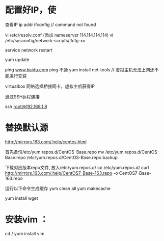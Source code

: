 # 配置好IP，使
查看IP
ip addr
ifconfig // command not found

vi /etc/resolv.conf   (添加 nameserver 114.114.114.114)
vi /etc/sysconfig/network-scripts/ifcfg-xx

service network restart


yum update

ping www.baidu.com  ping 不通
yum install net-tools // 虚拟主机无法上网还不能进行安装



virtualbox 网络选择桥接网卡，虚拟主机获得IP

通过SSH远程连接

ssh root@192.168.1.8


# 替换默认源
http://mirrors.163.com/.help/centos.html

首先备份/etc/yum.repos.d/CentOS-Base.repo
mv /etc/yum.repos.d/CentOS-Base.repo /etc/yum.repos.d/CentOS-Base.repo.backup

下载对应版本repo文件, 放入/etc/yum.repos.d/
cd /etc/yum.repos.d/
curl http://mirrors.163.com/.help/CentOS7-Base-163.repo -o CentOS7-Base-163.repo

运行以下命令生成缓存
yum clean all
yum makecache

yum install wget


# 安装vim ： 
cd /
yum install vim

